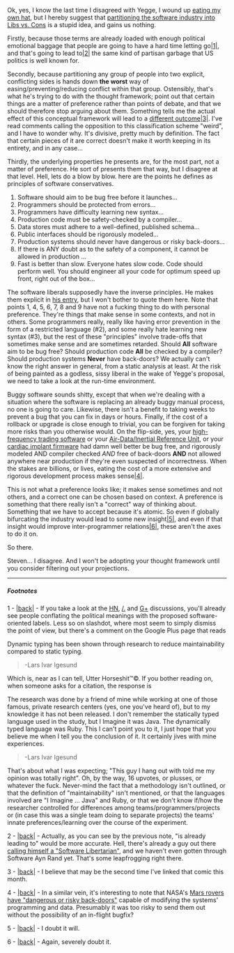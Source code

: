 Ok, yes, I know the last time I disagreed with Yegge, I wound up [eating my own hat](http://langnostic.blogspot.ca/2010/09/yegge-strikes-back-from-grave.html), but I hereby suggest that [partitioning the software industry into Libs vs. Cons](https://plus.google.com/110981030061712822816/posts/KaSKeg4vQtz) is a stupid idea, and gains us nothing.

Firstly, because those terms are already loaded with enough political emotional baggage that people are going to have a hard time letting go<a name="note-Sat-Aug-11-153625EDT-2012"></a>[|1|](#foot-Sat-Aug-11-153625EDT-2012), and that's going to lead to<a name="note-Sat-Aug-11-153633EDT-2012"></a>[|2|](#foot-Sat-Aug-11-153633EDT-2012) the same kind of partisan garbage that US politics is well known for.

Secondly, because partitioning any group of people into two explicit, conflicting sides is hands down **the worst** way of easing/preventing/reducing conflict within that group. Ostensibly, that's what he's trying to do with the thought framework; point out that certain things are a matter of preference rather than points of debate, and that we should therefore stop arguing about them. Something tells me the actual effect of this conceptual framework will lead to a [different outcome](http://pbfcomics.com/20/)<a name="note-Sat-Aug-11-153728EDT-2012"></a>[|3|](#foot-Sat-Aug-11-153728EDT-2012). I've read comments calling the opposition to this classification scheme "weird", and I have to wonder why. It's divisive, pretty much by definition. The fact that certain pieces of it are correct doesn't make it worth keeping in its entirety, and in any case...

Thirdly, the underlying properties he presents are, for the most part, not a matter of preference. He sort of presents them that way, but I disagree at that level. Hell, lets do a blow by blow. here are the points he defines as principles of software conservatives.


1.   Software should aim to be bug free before it launches...
1.   Programmers should be protected from errors...
1.   Programmers have difficulty learning new syntax...
1.   Production code must be safety-checked by a compiler...
1.   Data stores must adhere to a well-defined, published schema...
1.   Public interfaces should be rigorously modeled...
1.   Production systems should never have dangerous or risky back-doors...
1.   If there is ANY doubt as to the safety of a component, it cannot be allowed in production ...
1.   Fast is better than slow. Everyone hates slow code. Code should perform well. You should engineer all your code for optimum speed up front, right out of the box...


The software liberals supposedly have the inverse principles. He makes them explicit in [his entry](https://plus.google.com/110981030061712822816/posts/KaSKeg4vQtz), but I won't bother to quote them here. Note that points 1, 4, 5, 6, 7, 8 and 9 have not a fucking thing to do with personal preference. They're things that make sense in some contexts, and not in others. Some programmers really, really like having error prevention in the form of a restricted language (#2), and some really hate learning new syntax (#3), but the rest of these "principles" involve trade-offs that sometimes make sense and are sometimes retarded. Should **All** software aim to be bug free? Should production code **All** be checked by a compiler? Should production systems **Never** have back-doors? We actually can't know the right answer in general, from a static analysis at least. At the risk of being painted as a godless, sissy liberal in the wake of Yegge's proposal, we need to take a look at the run-time environment.

Buggy software sounds shitty, except that when we're dealing with a situation where the software is replacing an already buggy manual process, no one is going to care. Likewise, there isn't a benefit to taking weeks to prevent a bug that you can fix in days or hours. Finally, if the cost of a rollback or upgrade is close enough to trivial, you can be forgiven for taking more risks than you otherwise would. On the flip-side, yes, your [high-frequency trading software](http://business.time.com/2012/08/08/high-frequency-trading-wall-streets-doomsday-machine/) or your [Air-Data/Inertial Reference Unit](http://safecodellc.net/component/content/article/1-latest-news/112-qf-72-software-bug), or your [cardiac implant firmware](http://www.youtube.com/watch?v=nFZGpES-St8) had damn well better be bug free, and rigorously modeled AND compiler checked *AND* free of back-doors **AND** not allowed anywhere near production if they're even suspected of incorrectness. When the stakes are billions, or lives, eating the cost of a more extensive and rigorous development process makes sense<a name="note-Sat-Aug-11-154847EDT-2012"></a>[|4|](#foot-Sat-Aug-11-154847EDT-2012).

This is not what a preference looks like; it makes sense sometimes and not others, and a correct one can be chosen based on context. A preference is something that there really isn't a "correct" way of thinking about. Something that we have to accept because it's atomic. So even if globally bifurcating the industry would lead to some new insight<a name="note-Sat-Aug-11-153735EDT-2012"></a>[|5|](#foot-Sat-Aug-11-153735EDT-2012), and even if that insight would improve inter-programmer relations<a name="note-Sat-Aug-11-153741EDT-2012"></a>[|6|](#foot-Sat-Aug-11-153741EDT-2012), these aren't the axes to do it on.

So there.

Steven... I disagree. And I won't be adopting your thought framework until you consider filtering out your projections.

* * *
##### Footnotes

1 - <a name="foot-Sat-Aug-11-153625EDT-2012"></a>[|back|](#note-Sat-Aug-11-153625EDT-2012) - If you take a look at the [HN](http://news.ycombinator.com/item?id=4365255), [/.](http://developers.slashdot.org/story/12/08/10/1250231/software-engineering-has-its-own-political-axis-from-conservative-to-liberal) and [G+](https://plus.google.com/110981030061712822816/posts/KaSKeg4vQtz) discussions, you'll already see people conflating the political meanings with the proposed software-oriented labels. Less so on slashdot, where most seem to simply dismiss the point of view, but there's a comment on the Google Plus page that reads 

  Dynamic typing has been shown through research to reduce maintainability compared to static typing. 
> -Lars Ivar Igesund

Which is, near as I can tell, Utter Horseshit™©. If you bother reading on, when someone asks for a citation, the response is

The research was done by a friend of mine while working at one of those famous, private research centers (yes, one you've heard of), but to my knowledge it has not been released. I don't remember the statically typed language used in the study, but I Imagine it was Java. The dynamically typed language was Ruby. This I can't point you to it, I just hope that you believe me when I tell you the conclusion of it. It certainly jives with mine experiences.
> -Lars Ivar Igesund

That's about what I was expecting; "This guy I hang out with told me my opinion was totally right". Oh, by the way, 16 upvotes, or plusses, or whatever the fuck. Never-mind the fact that a methodology isn't outlined, or that the definition of "maintainability" isn't mentioned, or that the languages involved are "I Imagine ...  Java" and Ruby, or that we don't know if/how the researcher controlled for differences among teams/programmers/projects or (in case this was a single team doing to separate projects) the teams' innate preferences/learning over the course of the experiment.


2 - <a name="foot-Sat-Aug-11-153633EDT-2012"></a>[|back|](#note-Sat-Aug-11-153633EDT-2012) - Actually, as you can see by the previous note, "is already leading to" would be more accurate. Hell, there's already a guy out there [calling himself a "Software Libertarian"](http://news.ycombinator.com/item?id=4365606), and we haven't even gotten through Software Ayn Rand yet. That's some leapfrogging right there.

3 - <a name="foot-Sat-Aug-11-153728EDT-2012"></a>[|back|](#note-Sat-Aug-11-153728EDT-2012) - I believe that may be the second time I've linked that comic this month.

4 - <a name="foot-Sat-Aug-11-154847EDT-2012"></a>[|back|](#note-Sat-Aug-11-154847EDT-2012) - In a similar vein, it's interesting to note that NASA's [Mars rovers have "dangerous or risky back-doors"](http://www.macworld.com.au/news/fri-10-aug-2012-nasa-upgrades-mars-curiosity-software-from-350m-miles-away-67827/) capable of modifying the systems' programming and data. Presumably it was too risky to send them out without the possibility of an in-flight bugfix?

5 - <a name="foot-Sat-Aug-11-153735EDT-2012"></a>[|back|](#note-Sat-Aug-11-153735EDT-2012) - I doubt it will.

6 - <a name="foot-Sat-Aug-11-153741EDT-2012"></a>[|back|](#note-Sat-Aug-11-153741EDT-2012) - Again, severely doubt it.
